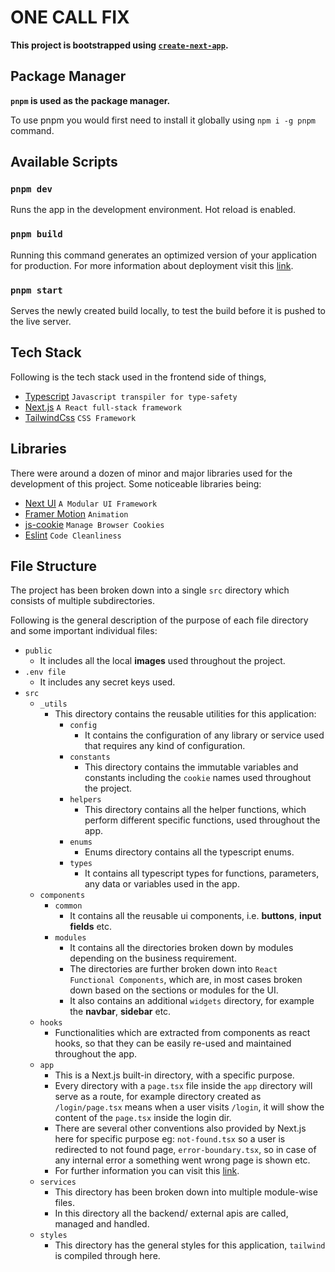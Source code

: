 

# ONE CALL FIX

**This project is bootstrapped using [`create-next-app`](https://github.com/vercel/next.js/tree/canary/packages/create-next-app).**

## Package Manager

**`pnpm` is used as the package manager.**

To use pnpm you would first need to install it globally using `npm i -g pnpm` command.


## Available Scripts

### `pnpm dev`

Runs the app in the development environment. Hot reload is enabled.

### `pnpm build`

Running this command generates an optimized version of your application for production. For more information about deployment visit this [link](https://nextjs.org/docs/pages/building-your-application/deploying).

### `pnpm start`

Serves the newly created build locally, to test the build before it is pushed to the live server.

## Tech Stack

Following is the tech stack used in the frontend side of things,

- [Typescript](https://www.typescriptlang.org/) `Javascript transpiler for type-safety`
- [Next.js](https://nextjs.org/docs) `A React full-stack framework`
- [TailwindCss](https://tailwindcss.com/) `CSS Framework`

## Libraries

There were around a dozen of minor and major libraries used for the development of this project. Some noticeable libraries being:

- [Next UI](https://nextui.org/docs/guide/introduction) `A Modular UI Framework`
- [Framer Motion](https://www.framer.com/motion/) `Animation`
- [js-cookie](https://www.npmjs.com/package/js-cookie) `Manage Browser Cookies`
- [Eslint](https://eslint.org/) `Code Cleanliness`

## File Structure

The project has been broken down into a single `src` directory which consists of multiple subdirectories.

Following is the general description of the purpose of each file directory and some important individual files:

- `public`
    - It includes all the local **images** used throughout the project.
- `.env file`
    - It includes any secret keys used.
- `src`
    - `_utils`
        - This directory contains the reusable utilities for this application:
            - `config`
                - It contains the configuration of any library or service used that requires any kind of configuration.
            - `constants`
                - This directory contains the immutable variables and constants including the `cookie` names used throughout the project.
            - `helpers`
                - This directory contains all the helper functions, which perform different specific functions, used throughout the app.
            - `enums`
                - Enums directory contains all the typescript enums.
            - `types`
                - It contains all typescript types for functions, parameters, any data or variables used in the app.
    - `components`
        - `common`
            - It contains all the reusable ui components, i.e. **buttons**, **input fields** etc.
        - `modules`
            - It contains all the directories broken down by modules depending on the business requirement.
            - The directories are further broken down into `React Functional Components`, which are, in most cases broken down based on the sections or modules for the UI.
            - It also contains an additional `widgets` directory, for example the **navbar**, **sidebar** etc.
    - `hooks`
        - Functionalities which are extracted from components as react hooks, so that they can be easily re-used and maintained throughout the app.
    - `app`
        - This is a Next.js built-in directory, with a specific purpose.
        - Every directory with a `page.tsx` file inside the `app` directory will serve as a route, for example directory created as `/login/page.tsx` means when a user visits `/login`, it will show the content of the `page.tsx` inside the login dir.
        - There are several other conventions also provided by Next.js here for specific purpose eg: `not-found.tsx` so a user is redirected to not found page, `error-boundary.tsx`, so in case of any internal error a something went wrong page is shown etc.
        - For further information you can visit this [link](https://nextjs.org/docs/app/building-your-application/routing#the-app-router).
    - `services`
        - This directory has been broken down into multiple module-wise files.
        - In this directory all the backend/ external apis are called, managed and handled.
    - `styles`
        - This directory has the general styles for this application, `tailwind` is compiled through here.

